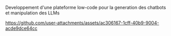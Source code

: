 Developpement d'une plateforme low-code pour la generation des chatbots et manipulation des LLMs

https://github.com/user-attachments/assets/ac306167-1cff-40b9-9004-acde9dce64cc
